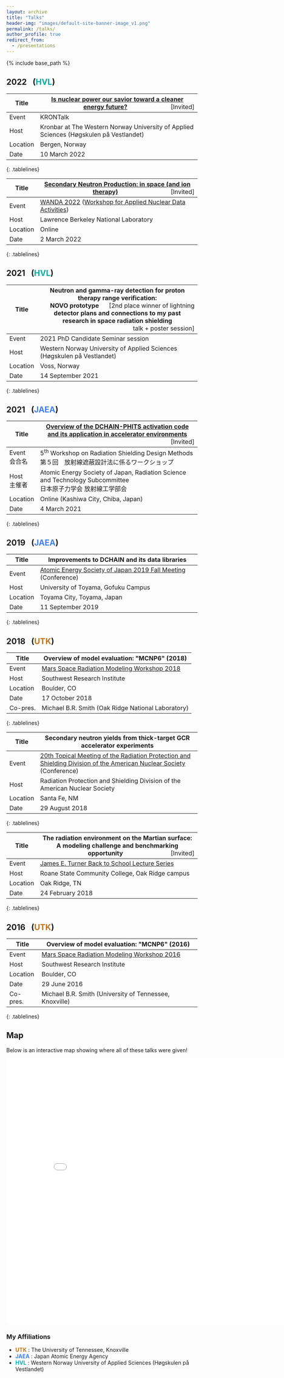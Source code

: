 ```yaml
---
layout: archive
title: "Talks"
header-img: "images/default-site-banner-image_v1.png"
permalink: /talks/
author_profile: true
redirect_from:
  - /presentations
---
```


{% include base_path %}

<style>
.tablelines table, .tablelines td, .tablelines th {
        border: 1px solid $light-gray;
        }
.tablelines th, .tablelines td {
          width: 100%;
        }     
.tablelines th:first-child,  .tablelines td:first-child {
          width: 8%;
        }
</style>


2022 &ensp;(<font color="##00aeba">HVL</font>)
------
<!--
| Title    | Title of my upcoming NOVO talk/presentation     |
| -------- | -------------------------------------------------------------------------------------------------------- |
| Event    | 2022 PhD Candidate Seminar session                                                         |
| Host     | Western Norway University of Applied Sciences (Høgskulen på Vestlandet)                                                          |
| Location | Rosendal, Norway                                                                                            |
| Date     | 10-12 May 2022                                                                                         |
{: .tablelines}
-->

| Title    | [Is nuclear power our savior toward a cleaner energy future?](https://www.youtube.com/watch?v=pNdny6oeSSM)   <span style="font-weight:normal; float:right;">[Invited]</span>  |
| -------- | -------------------------------------------------------------------------------------------------------- |
| Event    | KRONTalk                                                         |
| Host     | Kronbar at The Western Norway University of Applied Sciences (Høgskulen på Vestlandet)                                                          |
| Location | Bergen, Norway                                                                                            |
| Date     | 10 March 2022                                                                                         |
{: .tablelines}

| Title    | [Secondary Neutron Production: in space (and ion therapy)](https://conferences.lbl.gov/event/880/#58-secondary-neutron-productio)   <span style="font-weight:normal; float:right;">[Invited]</span>  |
| -------- | -------------------------------------------------------------------------------------------------------- |
| Event    | [WANDA 2022](https://conferences.lbl.gov/event/880/) ([Workshop for Applied Nuclear Data Activities](https://nucleardata.berkeley.edu/wanda/))                                                        |
| Host     | Lawrence Berkeley National Laboratory                                                          |
| Location | Online                                                                                            |
| Date     | 2 March 2022                                                                                         |
{: .tablelines}


2021 &ensp;(<font color="##00aeba">HVL</font>)
------

| Title    | Neutron and gamma-ray detection for proton therapy range verification: <span style="font-weight:normal; float:right;">[2nd place winner of lightning</span><br />NOVO prototype detector plans and connections to my past research in space radiation shielding  <span style="font-weight:normal; float:right;"> talk + poster session]</span>    |
| -------- | -------------------------------------------------------------------------------------------------------- |
| Event    | 2021 PhD Candidate Seminar session                                                         |
| Host     | Western Norway University of Applied Sciences (Høgskulen på Vestlandet)                                                          |
| Location | Voss, Norway                                                                                            |
| Date     | 14 September 2021                                                                                         |
{: .tablelines}

2021 &ensp;(<font color="#407ff5">JAEA</font>)
------

| Title    | [Overview of the DCHAIN-PHITS activation code and its application in accelerator environments](https://jopss.jaea.go.jp/search/servlet/search?5070934&language=1) <span style="font-weight:normal; float:right;">[Invited]</span> |
| -------- | ------------------------------------------------ |
| Event <br /> 会合名   | 5<sup>th</sup> Workshop on Radiation Shielding Design Methods <br /> 第５回　放射線遮蔽設計法に係るワークショップ |
| Host <br /> 主催者     | Atomic Energy Society of Japan, Radiation Science and Technology Subcommittee <br /> 日本原子力学会 放射線工学部会  |
| Location | Online (Kashiwa City, Chiba, Japan)         |
| Date     | 4 March 2021                                |
{: .tablelines}

2019 &ensp;(<font color="#407ff5">JAEA</font>)
------

| Title    | Improvements to DCHAIN and its data libraries |
| -------- | ------------------------------------------------ |
| Event    | [Atomic Energy Society of Japan 2019 Fall Meeting](https://confit.atlas.jp/guide/event/aesj2019f/static/overview?lang=en) (Conference) |
| Host     | University of Toyama, Gofuku Campus              |
| Location | Toyama City, Toyama, Japan                       |
| Date     | 11 September 2019                                |
{: .tablelines}

2018 &ensp;(<font color="#C1751F">UTK</font>)
------

| Title    | Overview of model evaluation: "MCNP6" (2018)|
| -------- | ------------------------------------------- |
| Event    | [Mars Space Radiation Modeling Workshop 2018](https://www.boulder.swri.edu/rad_modeling_workshop2/workshop.php) |
| Host     | Southwest Research Institute                |
| Location | Boulder, CO                                 |
| Date     | 17 October 2018                             |
| Co-pres. | Michael B.R. Smith (Oak Ridge National Laboratory) |
{: .tablelines}

| Title    | Secondary neutron yields from thick-target GCR accelerator experiments               |
| -------- | ------------------------------------------------------------------------------------ |
| Event    | [20th Topical Meeting of the Radiation Protection and Shielding Division of the American Nuclear Society](https://www.ans.org/meetings/view-282/) (Conference)   |
| Host     | Radiation Protection and Shielding Division of the American Nuclear Society          |
| Location | Santa Fe, NM                                                                         |
| Date     | 29 August 2018                                                                       |
{: .tablelines}


| Title    | The radiation environment on the Martian surface: A modeling challenge and benchmarking opportunity  <span style="font-weight:normal; float:right;">[Invited]</span>    |
| -------- | -------------------------------------------------------------------------------------------------------- |
| Event    | [James E. Turner Back to School Lecture Series](https://hps.org/newsandevents/newsarchive/oldnews1289.html)                                                            |
| Host     | Roane State Community College, Oak Ridge campus                                                          |
| Location | Oak Ridge, TN                                                                                            |
| Date     | 24 February 2018                                                                                         |
{: .tablelines}

2016 &ensp;(<font color="#C1751F">UTK</font>)
------

| Title    | Overview of model evaluation: "MCNP6" (2016)|
| -------- | ------------------------------------------- |
| Event    | [Mars Space Radiation Modeling Workshop 2016](https://www.boulder.swri.edu/rad_modeling_workshop/) |
| Host     | Southwest Research Institute                |
| Location | Boulder, CO                                 |
| Date     | 29 June 2016                                |
| Co-pres. | Michael B.R. Smith (University of Tennessee, Knoxville) |
{: .tablelines}

Map
------

Below is an interactive map showing where all of these talks were given!

<iframe src="/talkmap/map.html" height="700" width="850" style="border:none;"></iframe>


### My Affiliations

* __<font color="#C1751F">UTK</font>__ : The University of Tennessee, Knoxville
* __<font color="#407ff5">JAEA</font>__ : Japan Atomic Energy Agency
* __<font color="#00aeba">HVL</font>__ : Western Norway University of Applied Sciences (Høgskulen på Vestlandet)

<!-- [Click to view a map of all of the talks I have given.](http://lindt8.github.io/talkmap.html) -->
<!-- <embed src="http://lindt8.github.io/files/CV_Hunter_Ratliff.pdf" width="650" height="1800" type='application/pdf'> -->
